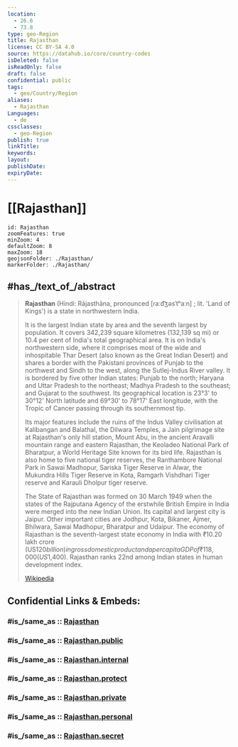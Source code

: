 ```yaml
---
location:
  - 26.6
  - 73.8
type: geo-Region
title: Rajasthan
license: CC BY-SA 4.0
source: https://datahub.io/core/country-codes
isDeleted: false
isReadOnly: false
draft: false
confidential: public
tags:
  - geo/Country/Region
aliases:
  - Rajasthan
Languages:
  - de
cssclasses:
  - geo-Region
publish: true
linkTitle:
keywords:
layout:
publishDate:
expiryDate:
---
```


# [[Rajasthan]]  

```leaflet
id: Rajasthan
zoomFeatures: true 
minZoom: 4 
defaultZoom: 8 
maxZoom: 18
geojsonFolder: ./Rajasthan/
markerFolder: ./Rajasthan/
```

## #has_/text_of_/abstract 

> **Rajasthan** (Hindi: Rājasthāna, pronounced [ɾaːd͡ʒəsˈtʰaːn] ; lit. 'Land of Kings') 
> is a state in northwestern India. 
> 
> It is the largest Indian state by area and the seventh largest by population. 
> It covers 342,239 square kilometres (132,139 sq mi) 
> or 10.4 per cent of India's total geographical area. It is on India's northwestern side, where it comprises most of the wide and inhospitable Thar Desert (also known as the Great Indian Desert) and shares a border with the Pakistani provinces of Punjab to the northwest and Sindh to the west, along the Sutlej-Indus River valley. It is bordered by five other Indian states: Punjab to the north; Haryana and Uttar Pradesh to the northeast; Madhya Pradesh to the southeast; and Gujarat to the southwest. Its geographical location is 23°3' to 30°12' North latitude and 69°30' to 78°17' East longitude, with the Tropic of Cancer passing through its southernmost tip.
>
> Its major features include the ruins of the Indus Valley civilisation at Kalibangan and Balathal, the Dilwara Temples, a Jain pilgrimage site at Rajasthan's only hill station, Mount Abu, in the ancient Aravalli mountain range and eastern Rajasthan, the Keoladeo National Park of Bharatpur, a World Heritage Site known for its bird life. Rajasthan is also home to five national tiger reserves, the Ranthambore National Park in Sawai Madhopur, Sariska Tiger Reserve in Alwar, the Mukundra Hills Tiger Reserve in Kota, Ramgarh Vishdhari Tiger reserve and Karauli Dholpur tiger reserve.
>
> The State of Rajasthan was formed on 30 March 1949 when the states of the Rajputana Agency of the erstwhile British Empire in India were merged into the new Indian Union. Its capital and largest city is Jaipur. Other important cities are Jodhpur, Kota, Bikaner, Ajmer, Bhilwara, Sawai Madhopur, Bharatpur and Udaipur. The economy of Rajasthan is the seventh-largest state economy in India with ₹10.20 lakh crore (US$120 billion) in gross domestic product and a per capita GDP of ₹118,000 (US$1,400). Rajasthan ranks 22nd among Indian states in human development index.
>
> [Wikipedia](https://en.wikipedia.org/wiki/Rajasthan)  



## Confidential Links & Embeds: 

### #is_/same_as :: [Rajasthan](/_Standards/Earth/Continent/Asia/Indian_Subcontinent/India/States~India/Rajasthan.md) 

### #is_/same_as :: [Rajasthan.public](/_public/Earth/Continent/Asia/Indian_Subcontinent/India/States~India/Rajasthan.public.md) 

### #is_/same_as :: [Rajasthan.internal](/_internal/Earth/Continent/Asia/Indian_Subcontinent/India/States~India/Rajasthan.internal.md) 

### #is_/same_as :: [Rajasthan.protect](/_protect/Earth/Continent/Asia/Indian_Subcontinent/India/States~India/Rajasthan.protect.md) 

### #is_/same_as :: [Rajasthan.private](/_private/Earth/Continent/Asia/Indian_Subcontinent/India/States~India/Rajasthan.private.md) 

### #is_/same_as :: [Rajasthan.personal](/_personal/Earth/Continent/Asia/Indian_Subcontinent/India/States~India/Rajasthan.personal.md) 

### #is_/same_as :: [Rajasthan.secret](/_secret/Earth/Continent/Asia/Indian_Subcontinent/India/States~India/Rajasthan.secret.md)

